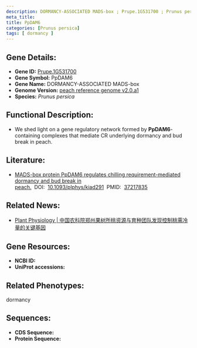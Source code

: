 ```yaml
---
description: DORMANCY-ASSOCIATED MADS-box ; Prupe.1G531700 ; Prunus persica
meta_title:
title: PpDAM6
categories: [Prunus persica]
tags: [ dormancy ]
---
```


## Gene Details:
- **Gene ID:**	[Prupe.1G531700]()
- **Gene Symbol:** PpDAM6
- **Gene Name:** DORMANCY-ASSOCIATED MADS-box
- **Genome Version:** [peach reference genome v2.0.a1]()
- **Species:** *Prunus persica*

## Functional Description:
   -  We shed light on a gene regulatory network formed by **PpDAM6**-containing complexes that mediate CR underlying dormancy and bud break in peach. 

## Literature:
   - [MADS-box protein PpDAM6 regulates chilling requirement-mediated dormancy and bud break in peach.]( https://academic.oup.com/plphys/article/193/1/448/7175985?login=true)&nbsp;&nbsp;DOI:&nbsp;&nbsp;[10.1093/plphys/kiad291](https://academic.oup.com/plphys/article/193/1/448/7175985?login=true)&nbsp;&nbsp;PMID:&nbsp;&nbsp;[37217835](https://pubmed.ncbi.nlm.nih.gov/37217835/)

## Related News:
   - [Plant Physiology | 中国农科院郑州果树所桃资源与育种团队发现控制桃需冷量的关键基因](https://mp.weixin.qq.com/s/0ncqJlYDtHCd00WnHEjNag)

## Gene Resources:
- **NCBI ID:** [](https://www.ncbi.nlm.nih.gov/gene/?term=)
- **UniProt accessions:** [](https://www.uniprot.org/uniprotkb//entry)

## Related Phenotypes:
dormancy

## Sequences:
- **CDS Sequence:**
- **Protein Sequence:**

